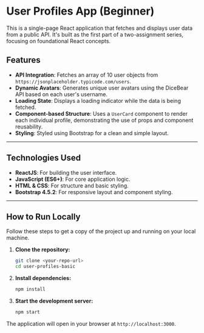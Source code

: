 # User Profiles App (Beginner)

This is a single-page React application that fetches and displays user data from a public API. It's built as the first part of a two-assignment series, focusing on foundational React concepts.

## Features

- **API Integration**: Fetches an array of 10 user objects from `https://jsonplaceholder.typicode.com/users`.
- **Dynamic Avatars**: Generates unique user avatars using the DiceBear API based on each user's username.
- **Loading State**: Displays a loading indicator while the data is being fetched.
- **Component-based Structure**: Uses a `UserCard` component to render each individual profile, demonstrating the use of props and component reusability.
- **Styling**: Styled using Bootstrap for a clean and simple layout.

---

## Technologies Used

- **ReactJS**: For building the user interface.
- **JavaScript (ES6+)**: For core application logic.
- **HTML & CSS**: For structure and basic styling.
- **Bootstrap 4.5.2**: For responsive layout and component styling.

---

## How to Run Locally

Follow these steps to get a copy of the project up and running on your local machine.

1.  **Clone the repository:**
    ```bash
    git clone <your-repo-url>
    cd user-profiles-basic
    ```

2.  **Install dependencies:**
    ```bash
    npm install
    ```

3.  **Start the development server:**
    ```bash
    npm start
    ```

The application will open in your browser at `http://localhost:3000`.

